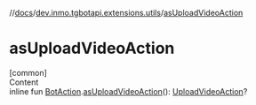 //[docs](../../index.md)/[dev.inmo.tgbotapi.extensions.utils](index.md)/[asUploadVideoAction](as-upload-video-action.md)



# asUploadVideoAction  
[common]  
Content  
inline fun [BotAction](../dev.inmo.tgbotapi.types.actions/-bot-action/index.md).[asUploadVideoAction](as-upload-video-action.md)(): [UploadVideoAction](../dev.inmo.tgbotapi.types.actions/-upload-video-action/index.md)?  



